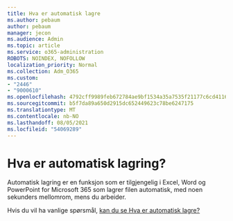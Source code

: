 ```yaml
---
title: Hva er automatisk lagre
ms.author: pebaum
author: pebaum
manager: jecon
ms.audience: Admin
ms.topic: article
ms.service: o365-administration
ROBOTS: NOINDEX, NOFOLLOW
localization_priority: Normal
ms.collection: Adm_O365
ms.custom:
- "2446"
- "9000610"
ms.openlocfilehash: 4792cff9989feb672784ae9bf1534a35a7535f21177c6cd41169796536fb41ce
ms.sourcegitcommit: b5f7da89a650d2915dc652449623c78be6247175
ms.translationtype: MT
ms.contentlocale: nb-NO
ms.lasthandoff: 08/05/2021
ms.locfileid: "54069289"
---
```

# <a name="what-is-autosave"></a>Hva er automatisk lagring?

Automatisk lagring er en funksjon som er tilgjengelig i Excel, Word og PowerPoint for Microsoft 365 som lagrer filen automatisk, med noen sekunders mellomrom, mens du arbeider. 

Hvis du vil ha vanlige spørsmål, [kan du se Hva er automatisk lagre?](https://support.office.com/article/6d6bd723-ebfd-4e40-b5f6-ae6e8088f7a5)